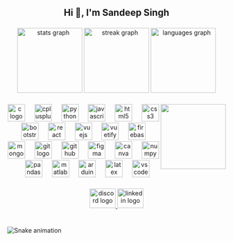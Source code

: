 <h2 align="center">Hi 👋, I'm Sandeep Singh</h2>

###

<div align="center">
  <img src="https://github-readme-stats.vercel.app/api?username=Sandeep7784&hide_title=false&hide_rank=false&show_icons=true&include_all_commits=false&count_private=true&disable_animations=false&theme=react&locale=en&hide_border=true" height="150" alt="stats graph"  />
  <img src="https://streak-stats.demolab.com?user=Sandeep7784&locale=en&mode=daily&theme=react&hide_border=true&border_radius=5" height="150" alt="streak graph"  />
  <img src="https://github-readme-stats.vercel.app/api/top-langs?username=Sandeep7784&locale=en&hide_title=false&layout=compact&card_width=320&langs_count=5&theme=react&hide_border=true" height="150" alt="languages graph"  />
</div>

###

<img align="right" height="150" src="https://media.giphy.com/media/VTtANKl0beDFQRLDTh/giphy.gif"  />

###

<div align="center">
  <img src="https://cdn.jsdelivr.net/gh/devicons/devicon/icons/c/c-original.svg" height="40" alt="c logo"  />
  <img width="14" />
  <img src="https://cdn.jsdelivr.net/gh/devicons/devicon/icons/cplusplus/cplusplus-original.svg" height="40" alt="cplusplus logo"  />
  <img width="14" />
  <img src="https://cdn.jsdelivr.net/gh/devicons/devicon/icons/python/python-original.svg" height="40" alt="python logo"  />
  <img width="14" />
  <img src="https://cdn.jsdelivr.net/gh/devicons/devicon/icons/javascript/javascript-original.svg" height="40" alt="javascript logo"  />
  <img width="14" />
  <img src="https://cdn.jsdelivr.net/gh/devicons/devicon/icons/html5/html5-original.svg" height="40" alt="html5 logo"  />
  <img width="14" />
  <img src="https://cdn.jsdelivr.net/gh/devicons/devicon/icons/css3/css3-original.svg" height="40" alt="css3 logo"  />
  <img width="14" />
  <img src="https://cdn.jsdelivr.net/gh/devicons/devicon/icons/bootstrap/bootstrap-original.svg" height="40" alt="bootstrap logo"  />
  <img width="14" />
  <img src="https://cdn.jsdelivr.net/gh/devicons/devicon/icons/react/react-original.svg" height="40" alt="react logo"  />
  <img width="14" />
  <img src="https://cdn.jsdelivr.net/gh/devicons/devicon/icons/vuejs/vuejs-original.svg" height="40" alt="vuejs logo"  />
  <img width="14" />
  <img src="https://cdn.jsdelivr.net/gh/devicons/devicon/icons/vuetify/vuetify-original.svg" height="40" alt="vuetify logo"  />
  <img width="14" />
  <img src="https://cdn.jsdelivr.net/gh/devicons/devicon/icons/firebase/firebase-plain.svg" height="40" alt="firebase logo"  />
  <img width="14" />
  <img src="https://cdn.jsdelivr.net/gh/devicons/devicon/icons/mongodb/mongodb-original.svg" height="40" alt="mongodb logo"  />
  <img width="14" />
  <img src="https://cdn.jsdelivr.net/gh/devicons/devicon/icons/git/git-original.svg" height="40" alt="git logo"  />
  <img width="14" />
  <img src="https://skillicons.dev/icons?i=github" height="40" alt="github logo"  />
  <img width="14" />
  <img src="https://cdn.jsdelivr.net/gh/devicons/devicon/icons/figma/figma-original.svg" height="40" alt="figma logo"  />
  <img width="14" />
  <img src="https://cdn.jsdelivr.net/gh/devicons/devicon/icons/canva/canva-original.svg" height="40" alt="canva logo"  />
  <img width="14" />
  <img src="https://cdn.jsdelivr.net/gh/devicons/devicon/icons/numpy/numpy-original.svg" height="40" alt="numpy logo"  />
  <img width="14" />
  <img src="https://cdn.jsdelivr.net/gh/devicons/devicon/icons/pandas/pandas-original.svg" height="40" alt="pandas logo"  />
  <img width="14" />
  <img src="https://cdn.jsdelivr.net/gh/devicons/devicon/icons/matlab/matlab-original.svg" height="40" alt="matlab logo"  />
  <img width="14" />
  <img src="https://cdn.jsdelivr.net/gh/devicons/devicon/icons/arduino/arduino-original.svg" height="40" alt="arduino logo"  />
  <img width="14" />
  <img src="https://cdn.simpleicons.org/latex/008080" height="40" alt="latex logo"  />
  <img width="14" />
  <img src="https://cdn.jsdelivr.net/gh/devicons/devicon/icons/vscode/vscode-original.svg" height="40" alt="vscode logo"  />
</div>

###

<div align="center">
  <a href="discordapp.com/users/915263331303043134" target="_blank">
    <img src="https://raw.githubusercontent.com/maurodesouza/profile-readme-generator/master/src/assets/icons/social/discord/default.svg" width="60" height="45" alt="discord logo"  />
  </a>
  <a href="https://www.linkedin.com/in/sandeep-singh-401486227/" target="_blank">
    <img src="https://raw.githubusercontent.com/maurodesouza/profile-readme-generator/master/src/assets/icons/social/linkedin/default.svg" width="60" height="45" alt="linkedin logo"  />
  </a>
</div>

###

<br clear="both">

<img src="https://github.com/Sandeep7784/Sandeep7784/blob/main/snake.yml" alt="Snake animation" />

###
